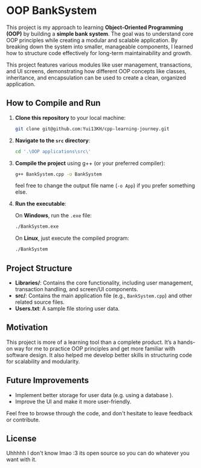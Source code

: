 # OOP BankSystem

This project is my approach to learning **Object-Oriented Programming (OOP)** by building a **simple bank system**. The goal was to understand core OOP principles while creating a modular and scalable application. By breaking down the system into smaller, manageable components, I learned how to structure code effectively for long-term maintainability and growth.

This project features various modules like user management, transactions, and UI screens, demonstrating how different OOP concepts like classes, inheritance, and encapsulation can be used to create a clean, organized application.

## How to Compile and Run

1. **Clone this repository** to your local machine:

    ```bash
    git clone git@github.com:Yui13KH/cpp-learning-journey.git
    ```

2. **Navigate to the `src` directory**:

    ```bash
    cd '.\OOP applications\src\'
    ```

3. **Compile the project** using g++ (or your preferred compiler):

    ```bash
    g++ BankSystem.cpp -o BankSystem
    ```

    feel free to change the output file name (`-o App`) if you prefer something else.

4. **Run the executable**:

    On **Windows**, run the `.exe` file:

    ```bash
    ./BankSystem.exe
    ```

    On **Linux**, just execute the compiled program:

    ```bash
    ./BankSystem
    ```

## Project Structure

- **Libraries/**: Contains the core functionality, including user management, transaction handling, and screen/UI components.
- **src/**: Contains the main application file (e.g., `BankSystem.cpp`) and other related source files.
- **Users.txt**: A sample file storing user data.

## Motivation

This project is more of a learning tool than a complete product. It’s a hands-on way for me to practice OOP principles and get more familiar with software design. It also helped me develop better skills in structuring code for scalability and modularity.

## Future Improvements

- Implement better storage for user data (e.g. using a database ).
- Improve the UI and make it more user-friendly.

Feel free to browse through the code, and don't hesitate to leave feedback or contribute.

## License

Uhhhhh I don't know lmao :3 its open source so you can do whatever you want with it.

